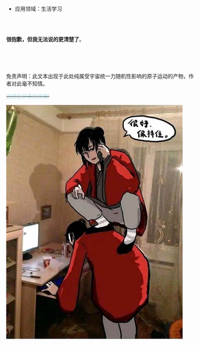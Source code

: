  - 应用领域：生活学习

<div><br><br></div>

**很抱歉，但我无法说的更清楚了**。

<div><br><br><br></div>


免责声明：此文本出现于此处纯属受宇宙统一力随机性影响的原子运动的产物，作者对此毫不知情。

~~<font color="#b7dde8">这都是奸奇的阴谋!</font>~~

<div>
    <img src="../../images/user-images/jizai.png">
</div>
